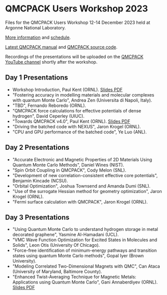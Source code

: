 # QMCPACK Users Workshop 2023

Files for the QMCPACK Users Workshop 12-14 December 2023 held at Argonne National Laboratory.

[More information](https://events.cels.anl.gov/event/433/overview) and [schedule](https://events.cels.anl.gov/event/433/page/179-agenda).

[Latest QMCPACK manual](https://qmcpack.readthedocs.io) and [QMCPACK source code](https://github.com/QMCPACK/qmcpack).

Recordings of the presentations will be uploaded on the [QMCPACK YouTube channel](https://www.youtube.com/@qmcpack3658/videos) shortly after the workshop.

## Day 1 Presentations

* Workshop Introduction, Paul Kent (ORNL). [Slides PDF](https://github.com/QMCPACK/qmcpack_workshop_2023/blob/main/Kent_Introduction_vfinal.pdf)
* "Fostering accuracy in modelling materials and molecular complexes with quantum Monte Carlo", Andrea Zen (Universita di Napoli, Italy).
* "TBD", Fernando Reboredo (ORNL).
* "QMCPACK force calculations for effective potentials of dense hydrogen", David Ceperley (UIUC).
* "Towards QMCPACK v4.0", Paul Kent (ORNL). [Slides PDF](https://github.com/QMCPACK/qmcpack_workshop_2023/blob/main/Kent_Towards_QMCPACK_v4_vfinal.pdf)
* "Driving the batched code with NEXUS", Jaron Krogel (ORNL).
* "CPU and GPU performance of the batched code", Ye Luo (ANL).

## Day 2 Presentations

* "Accurate Electronic and Magnetic Properties of 2D Materials Using Quantum Monte Carlo Methods", Daniel Wines (NIST).
* "Spin Orbit Coupling in QMCPACK", Cody Melon (SNL).   
* "Development of new correlation-consistent effective core potentials", Benjamin Kincade (NCSU).
* "Orbital Optimization", Joshua Townsend and Amanda Dumi (SNL).
* "Use of the surrogate Hessian method for geometry optimization", Jaron Krogel (ORNL).
* "Fermi surface calculation with QMCPACK", Jaron Krogel (ORNL).

## Day 3 Presentations

* "Using Quantum Monte Carlo to understand hydrogen storage in metal decorated graphene", Yasmine Al-Hamadani (UCL).
* "VMC Wave Function Optimization for Excited States in Molecules and Solids", Leon Otis (University Of Chicago).
* "Force-free identification of minimum-energy pathways and transition states using quantum Monte Carlo methods", Gopal Iyer (Brown University).
* "Modeling Correlated Two-Dimensional Magnets with QMC", Can Ataca (University of Maryland, Baltimore County).
* "Enhanced Twist-Averaging Technique for Magnetic Metals: Applications using Quantum Monte Carlo", Gani Annaberdiyev (ORNL). [Slides PDF](https://github.com/QMCPACK/qmcpack_workshop_2023/blob/main/Gani_CTA.pdf)
